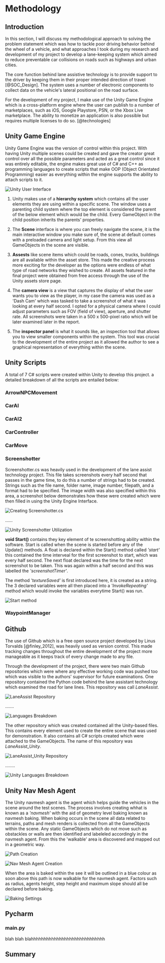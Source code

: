 # Methodology

## Introduction

In this section, I will discuss my methodological approach to solving the problem statement which was how to tackle poor driving behavior behind the wheel of a vehicle, and what approaches I took during my research and development of my project to develop a lane-keeping system which aimed to reduce preventable car collisions on roads such as highways and urban cities. 

The core function behind lane assistive technology is to provide support to the driver by keeping them in their proper intended direction of travel [@SOC_Design]. The system uses a number of electronic components to collect data on the vehicle's lateral positional on the road surface. 

For the development of my project, I make use of the Unity Game Engine which is a cross-platform engine where the user can publish to a number of marketplaces, such as iOS, Google Playstore, PSN, or the Xbox Live marketplace. The ability to monetize an application is also possible but requires multiple licenses to do so. [@technologies]

## Unity Game Engine
Unity Game Engine was the version of control within this project. With having Unity multiple scenes could be created and gave the creator great control over all the possible parameters and acted as a great control since it was entirely editable, the engine makes great use of C# and C++ as programming languages to create scripts that make OOP (Object Orientated Programming) easier as everything within the engine supports the ability to attach scripts to it. 

![Unity User Interface](03_figures/methodology/Unity_GUI.png)

1. Unity makes use of a **hierarchy system** which contains all the user elements they are using within a specific scene. The window uses a parenting child system where the top element is considered the parent of the below element which would be the child. Every GameObject in the child position inherits the parents' properties. 

2. The **Scene** interface is where you can freely navigate the scene, it is the main interactive window you make sure of, the scene at default comes with a preloaded camera and light setup. From this view all GameObjects in the scene are visible. 

3. **Assests** like scene items which could be roads, cones, trucks, buildings are all available within the asset store. This made the creative process more exciting for the developer as the options were endless of what type of road networks they wished to create. All assets featured in the final project were obtained from free access through the use of the Unity assets store page. 

4. The **camera view** is a view that captures the display of what the user wants you to view as the player, in my case the camera was used as a 'Dash Cam' which was tasked to take a screenshot of what it was looking at every half second. I opted for a physical camera where I could adjust parameters such as FOV (field of view), aperture, and shutter rate. All screenshots were taken in a 500 x 500-pixel ratio which will be later examined later in the report. 

5. The **inspector panel** is what it sounds like, an inspection tool that allows you to view smaller components within the system. This tool was crucial to the development of the entire project as it allowed the author to see a graphical representation of everything within the scene. 

## Unity Scripts

A total of 7 C# scripts were created within Unity to develop this project. a detailed breakdown of all the scripts are entailed below:

### ArrowNPCMovement

### CarAI

### CarAI2

### CarController

### CarMove

### Screenshotter

Screenshotter.cs was heavily used in the development of the lane assist technology project. This file takes screenshots every half second that passes in the game time, to do this a number of strings had to be created. Strings such as the file name, folder name, image number, filepath, and a format had to be specified. The image width was also specified within this area, a screenshot below demonstrates how these were created which were then filled in using the Unity Engine Interface.

![Creating Screenshotter.cs](03_figures/methodology/Screenshotter_Script.png)

......

![Unity Screenshotter Utilization](03_figures/methodology/Screenshotter_Unity.png)

**void Start()** contains they key element of te screenshotting ability within the software. Start is called when the scene is started before any of the Update() methods. A float is declared within the Start() method called *'start'* this contained the time interveal for the first screenshot to start, which was every half second. The next float declared was the time for the next screenshot to be taken. This was again within a half second and this was labelled the *'screenshotTimer'*. 

The method *'textureSaved'* is first introduced here, it is created as a string. The 3 declared variables were all then placed into a *'InvokeRepeating'* method which would invoke the variables everytime Start() was run. 

![Start method](03_figures/methodology/Start_Screenshotter.png)

### WaypointManager

## Github 
The use of Github which is a free open source project developed by Linus Torvalds [@finley_2012], was heavily used as version control. This made tracking changes throughout the entire development of the project more manageable as it keeps track of every change made to any file.

Through the development of the project, there were two main Github repositories which were where any effective working code was pushed too which was visible to the authors' supervisor for future examinations. One repository contained the Python code behind the lane assistant technology which examined the road for lane lines. This repository was call *LaneAssist*. 

![LaneAssist Repository](03_figures/methodology/LaneAssist.png)

.......

![Languages Breakdown](03_figures/methodology/Breakdown.png)

The other repository which was created contained all the Unity-based files. This contains every element used to create the entire scene that was used for demonstration. It also contains all C# scripts created which were attached to the GameObjects. The name of this repository was *LaneAssist_Unity*.

![LaneAssist_Unity Repository](03_figures/methodology/Unity.png)

........

![Unity Languages Breakdown](03_figures/methodology/Unity_Breakdown.png)

## Unity Nav Mesh Agent

The Unity navmesh agent is the agent which helps guide the vehicles in the scene around the test scenes. The process involves creating whhat is known as a *'navmesh'* with the aid of geometry level baking known as navmesh baking. When baking occurs in the scene all data related to terrains, paths and mesh renders is collected from all the GameObjects within the scene. Any static GameObjects which do not move such as obstackles or walls are then identified and labeleled accordingly in the navmesh agent. From this the 'walkable' area is discovered and mapped out in a geometric way.   

![Path Creation](03_figures/methodology/NavMesh.jpg)

![Nav Mesh Agent Creation](03_figures/methodology/NavMesh_Agent.png)

When the area is baked within the see it will be outlined in a blue colour as soon above this path is now walkable for the navmesh agent. Factors such as radius, agents height, step height and maximum slope should all be declared before baking. 

![Baking Settings](03_figures/methodology/Baking.png)


## Pycharm 

### main.py

blah blah blahhhhhhhhhhhhhhhhhhhhhhhhhhhhh


## Summary

 